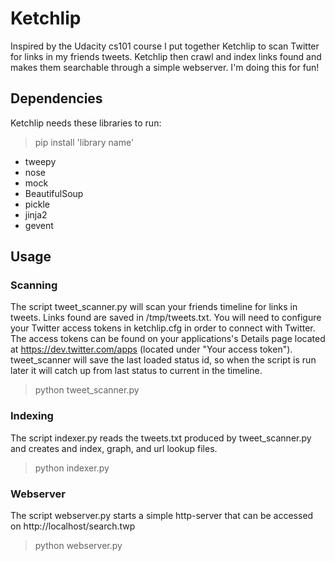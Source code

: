 # Ketchlip

Inspired by the Udacity cs101 course I put together Ketchlip to scan Twitter for links in my friends tweets. 
Ketchlip then crawl and index links found and makes them searchable through a simple webserver. I'm doing this for fun!


## Dependencies

Ketchlip needs these libraries to run:
> pip install 'library name'

* tweepy
* nose
* mock
* BeautifulSoup
* pickle
* jinja2
* gevent

## Usage

### Scanning
The script tweet_scanner.py will scan your friends timeline for links in tweets. Links found are saved in /tmp/tweets.txt.
You will need to configure your Twitter access tokens in ketchlip.cfg in order to connect with Twitter.
The access tokens can be found on your applications's Details page located at https://dev.twitter.com/apps
(located under "Your access token"). tweet_scanner will save the last loaded status id, so when the script is run later it
will catch up from last status to current in the timeline.

> python tweet_scanner.py

### Indexing

The script indexer.py reads the tweets.txt produced by tweet_scanner.py and creates and index, graph, and url lookup files.

> python indexer.py

### Webserver

The script webserver.py starts a simple http-server that can be accessed on http://localhost/search.twp

> python webserver.py





